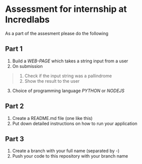 # Assessment for internship at Incredlabs

As a part of the assesment please do the following

## Part 1
1. Build a _WEB-PAGE_ which takes a string input from a user
2. On submission
> 1. Check if the input string was a pallindrome
> 2. Show the result to the user
3. Choice of programming language _PYTHON_ or _NODEJS_

## Part 2
1. Create a README.md file (one like this)
2. Put down detailed instructions on how to run your application

## Part 3
1. Create a branch with your full name (separated by -)
2. Push your code to this repository with your branch name

